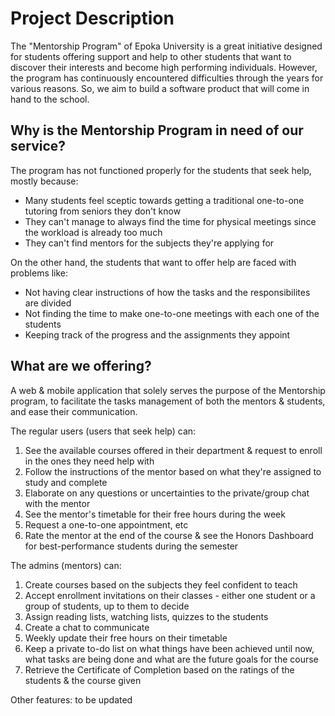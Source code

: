 # Project Description

The "Mentorship Program" of Epoka University is a great initiative designed for students offering support and help to other students that want to discover their interests and become high performing individuals. However, the program has continuously encountered difficulties through the years for various reasons. So, we aim to build a software product that will come in hand to the school.

## Why is the Mentorship Program in need of our service?

The program has not functioned properly for the students that seek help, mostly because: 
- Many students feel sceptic towards getting a traditional one-to-one tutoring from seniors they don't know
- They can't manage to always find the time for physical meetings since the workload is already too much
- They can't find mentors for the subjects they're applying for

On the other hand, the students that want to offer help are faced with problems like:
- Not having clear instructions of how the tasks and the responsibilites are divided
- Not finding the time to make one-to-one meetings with each one of the students
- Keeping track of the progress and the assignments they appoint

## What are we offering?

A web & mobile application that solely serves the purpose of the Mentorship program, to facilitate the tasks management of both the mentors & students, and ease their communication.

The regular users (users that seek help) can:
1. See the available courses offered in their department & request to enroll in the ones they need help with
2. Follow the instructions of the mentor based on what they're assigned to study and complete
3. Elaborate on any questions or uncertainties to the private/group chat with the mentor
4. See the mentor's timetable for their free hours during the week
5. Request a one-to-one appointment, etc
6. Rate the mentor at the end of the course & see the Honors Dashboard for best-performance students during the semester

The admins (mentors) can:
1. Create courses based on the subjects they feel confident to teach
2. Accept enrollment invitations on their classes - either one student or a group of students, up to them to decide
3. Assign reading lists, watching lists, quizzes to the students
4. Create a chat to communicate 
5. Weekly update their free hours on their timetable
6. Keep a private to-do list on what things have been achieved until now, what tasks are being done and what are the future goals for the course
7. Retrieve the Certificate of Completion based on the ratings of the students & the course given

Other features: to be updated
